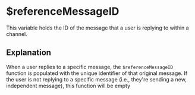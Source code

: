 # $referenceMessageID

This variable holds the ID of the message that a user is replying to within a channel.  

## Explanation

When a user replies to a specific message, the `$referenceMessageID` function is populated with the unique identifier of that original message. If the user is not replying to a specific message (i.e., they're sending a new, independent message), this function will be empty

